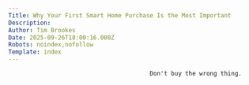```yaml
---
Title: Why Your First Smart Home Purchase Is the Most Important
Description: 
Author: Tim Brookes
Date: 2025-09-26T18:00:16.000Z
Robots: noindex,nofollow
Template: index
---
```


                                            Don't buy the wrong thing.
                                        